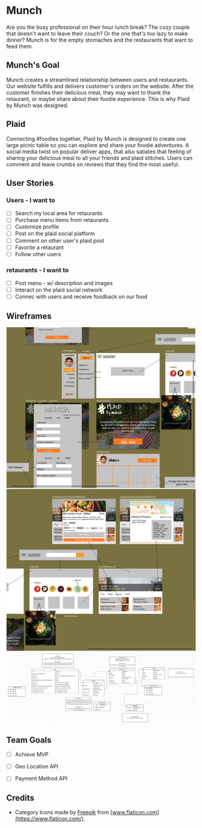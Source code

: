 # Munch
Are you the busy professional on their hour lunch break? The cozy couple that doesn't want to leave their couch? Or the one that's too lazy to make dinner? Munch is for the empty stomaches and the restaurants that want to feed them.

## Munch's Goal
Munch creates a streamlined relationship between users and restaurants. Our website fulfills and delivers customer's orders on the website. After the customer finishes their delicious meal, they may want to thank the retaurant, or maybe share about their foodie experience. This is why Plaid by Munch was designed. 

## Plaid 
Connecting #foodies together, Plaid by Munch is designed to create one large picnic table so you can explore and share your foodie adventures. A social media twist on popular deliver apps, that also satiates that feeling of sharing your delicious meal to all your friends and plaid stitches. Users can comment and leave crumbs on reviews that they find the most useful.

## User Stories 
### Users - I want to
- [ ] Search my local area for retaurants
- [ ] Purchase menu items from retaurants
- [ ] Customize profile
- [ ] Post on the plaid social platform
- [ ] Comment on other user's plaid post
- [ ] Favorite a retaurant
- [ ] Follow other users
### retaurants - I want to 
- [ ] Post menu - w/ description and images
- [ ] Interact on the plaid social network 
- [ ] Connec with users and receive foodback on our food

## Wireframes 
![Wireframe1](wireframes/wireframe1.png)
![Wireframe2](wireframes/wireframe2.png)
![Munch Model](wireframes/munchmodel1.png)
 
## Team Goals
- [ ] Achieve MVP 
- [ ] Geo Location API
- [ ] Payment Method API 


## Credits
- Category Icons made by [Freepik](https://www.freepik.com) from [www.flaticon.com](https://www.flaticon.com/).